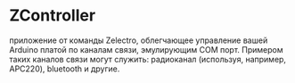 # ZController
приложение от команды Zelectro, облегчающее управление вашей Arduino платой по каналам связи, эмулирующим COM порт. Примером таких каналов связи могут служить: радиоканал (используя, например, APC220), bluetooth и другие.
